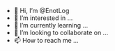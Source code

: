 - 👋 Hi, I’m @EnotLog
- 👀 I’m interested in ...
- 🌱 I’m currently learning ...
- 💞️ I’m looking to collaborate on ...
- 📫 How to reach me ...

<!---
EnotLog/EnotLog is a ✨ special ✨ repository because its `README.md` (this file) appears on your GitHub profile.
You can click the Preview link to take a look at your changes.
--->
